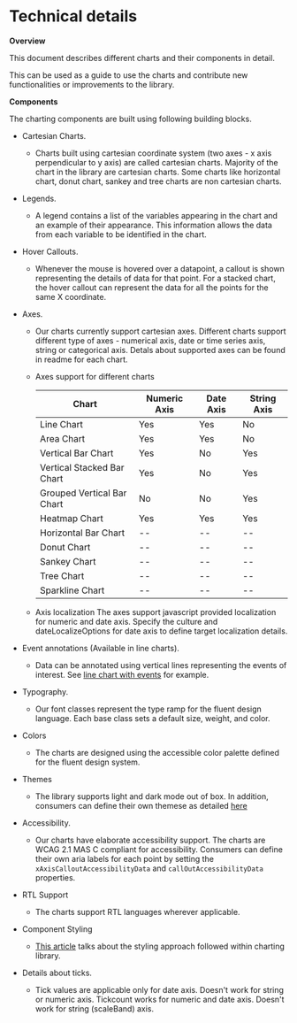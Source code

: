# Technical details

**Overview**

This document describes different charts and their components in detail.

This can be used as a guide to use the charts and contribute new functionalities or improvements to the library.

**Components**

The charting components are built using following building blocks.

- Cartesian Charts.

  - Charts built using cartesian coordinate system (two axes - x axis perpendicular to y axis) are called cartesian charts. Majority of the chart in the library are cartesian charts. Some charts like horizontal chart, donut chart, sankey and tree charts are non cartesian charts.

- Legends.

  - A legend contains a list of the variables appearing in the chart and an example of their appearance. This information allows the data from each variable to be identified in the chart.

- Hover Callouts.

  - Whenever the mouse is hovered over a datapoint, a callout is shown representing the details of data for that point. For a stacked chart, the hover callout can represent the data for all the points for the same X coordinate.

- Axes.

  - Our charts currently support cartesian axes. Different charts support different type of axes - numerical axis, date or time series axis, string or categorical axis. Detals about supported axes can be found in readme for each chart.

  - Axes support for different charts

    | Chart                      | Numeric Axis | Date Axis | String Axis |
    | -------------------------- | ------------ | --------- | ----------- |
    | Line Chart                 | Yes          | Yes       | No          |
    | Area Chart                 | Yes          | Yes       | No          |
    | Vertical Bar Chart         | Yes          | No        | Yes         |
    | Vertical Stacked Bar Chart | Yes          | No        | Yes         |
    | Grouped Vertical Bar Chart | No           | No        | Yes         |
    | Heatmap Chart              | Yes          | Yes       | Yes         |
    | Horizontal Bar Chart       | --           | --        | --          |
    | Donut Chart                | --           | --        | --          |
    | Sankey Chart               | --           | --        | --          |
    | Tree Chart                 | --           | --        | --          |
    | Sparkline Chart            | --           | --        | --          |

  - Axis localization
    The axes support javascript provided localization for numeric and date axis.
    Specify the culture and dateLocalizeOptions for date axis to define target localization details.

- Event annotations (Available in line charts).

  - Data can be annotated using vertical lines representing the events of interest. See [line chart with events](https://fluentuipr.z22.web.core.windows.net/heads/master/react-charting/demo/index.html#/examples/linechart#Variants) for example.

- Typography.

  - Our font classes represent the type ramp for the fluent design language. Each base class sets a default size, weight, and color.

- Colors

  - The charts are designed using the accessible color palette defined for the fluent design system.

- Themes

  - The library supports light and dark mode out of box. In addition, consumers can define their own themese as detailed [here](https://github.com/microsoft/fluentui/wiki/Theming)

- Accessibility.

  - Our charts have elaborate accessibility support. The charts are WCAG 2.1 MAS C compliant for accessibility.
    Consumers can define their own aria labels for each point by setting the `xAxisCalloutAccessibilityData` and `callOutAccessibilityData` properties.

- RTL Support

  - The charts support RTL languages wherever applicable.

- Component Styling

  - [This article](https://github.com/microsoft/fluentui/wiki/Component-Styling) talks about the styling approach followed within charting library.

- Details about ticks.
  - Tick values are applicable only for date axis. Doesn't work for string or numeric axis.
    Tickcount works for numeric and date axis. Doesn't work for string (scaleBand) axis.
